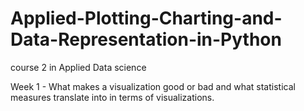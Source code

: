 # Applied-Plotting-Charting-and-Data-Representation-in-Python
course 2 in Applied Data science

Week 1 - What makes a visualization good or bad and what statistical measures translate into in terms of visualizations.
